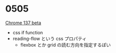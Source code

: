# 0505

[Chrome 137 beta](https://developer.chrome.com/blog/chrome-137-beta)

- css if function
- reading-flow という css プロパティ
  - flexbox とか grid の読む方向を指定するぽい